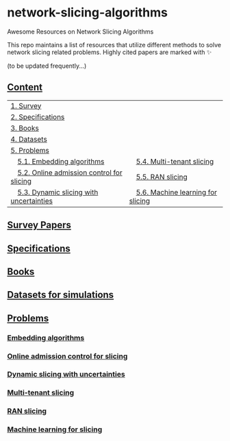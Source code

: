 # network-slicing-algorithms
Awesome Resources on Network Slicing Algorithms

This repo maintains a list of resources that utilize different methods to solve network slicing related problems. Highly cited papers are marked with ✨

(to be updated frequently...)

## [Content](#content)

<table>
<tr><td colspan="2"><a href="#survey-papers">1. Survey</a></td></tr> 
<tr><td colspan="2"><a href="#specifications">2. Specifications</a></td></tr> 
<tr><td colspan="2"><a href="#books">3. Books</a></td></tr> 
<tr><td colspan="2"><a href="#datasets">4. Datasets</a></td></tr> 
<tr><td colspan="2"><a href="#problems">5. Problems</a></td></tr> 

<tr>
	<td>&emsp;<a href=#embedding-algorithms>5.1. Embedding algorithms</a></td>
	<td>&emsp;<a href=#multi-tenant-slicing>5.4. Multi-tenant slicing</a></td>
</tr>

<tr>
	<td>&emsp;<a href=#online-admission-control-for-slicing>5.2. Online admission control for slicing</a></td>
	<td>&emsp;<a href=#ran-slicing>5.5. RAN slicing</a></td>
</tr>

<tr>
	<td>&emsp;<a href=#dynamic-slicing-with-uncertainties>5.3. Dynamic slicing with uncertainties</a></td>
  <td>&emsp;<a href=#machine-learning-for-slicing>5.6. Machine learning for slicing</a></td>
</tr>
</table>


## [Survey Papers](#content)

## [Specifications](#content)

## [Books](#content)

## [Datasets for simulations](#content)

## [Problems](#content)


### [Embedding algorithms](#content)

### [Online admission control for slicing](#content)

### [Dynamic slicing with uncertainties](#content)

### [Multi-tenant slicing](#content)

### [RAN slicing](#content)

### [Machine learning for slicing](#content)
